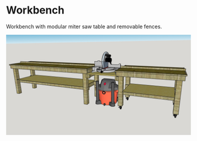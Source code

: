 # Workbench

Workbench with modular miter saw table and removable fences.

![Workbench 3D Rendering](workbench.jpg)

